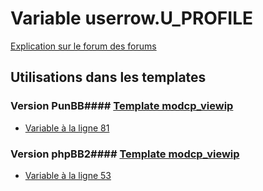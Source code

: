 # Variable userrow.U_PROFILE
[Explication sur le forum des forums](http://forum.forumactif.com/t294113-listing-des-variables#userrow.U_PROFILE)
## Utilisations dans les templates
### Version PunBB#### [Template modcp_viewip](punbb/modcp_viewip.md)
* [Variable à la ligne 81](../punbb/modcp_viewip.tpl#L81)
### Version phpBB2#### [Template modcp_viewip](subsilver/modcp_viewip.md)
* [Variable à la ligne 53](../subsilver/modcp_viewip.tpl#L53)